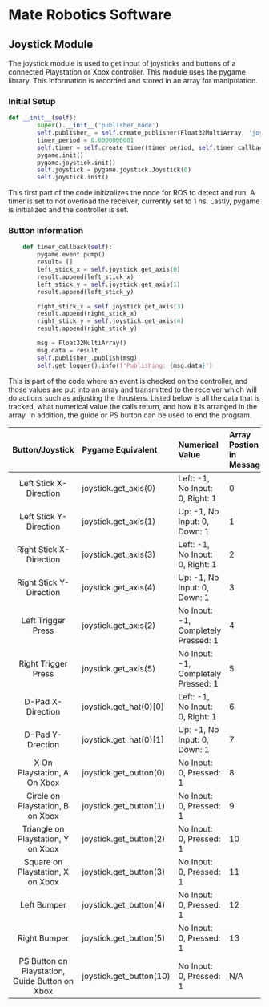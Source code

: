 # Mate Robotics Software 
## Joystick Module

The joystick module is used to get input of joysticks and buttons of a connected Playstation or Xbox controller. This module uses the pygame library. This information is recorded and stored in an array for manipulation.

### Initial Setup

``` python
def __init__(self):
        super().__init__('publisher_node') 
        self.publisher_ = self.create_publisher(Float32MultiArray, 'joystick_topic', 10) 
        timer_period = 0.0000000001  
        self.timer = self.create_timer(timer_period, self.timer_callback)
        pygame.init() 
        pygame.joystick.init()
        self.joystick = pygame.joystick.Joystick(0)
        self.joystick.init()
```
This first part of the code initizalizes the node for ROS to detect and run. A timer is set to not overload the receiver, currently set to 1 ns. Lastly, pygame is initialized and the controller is set.

### Button Information

```python
    def timer_callback(self):
        pygame.event.pump()
        result= [] 
        left_stick_x = self.joystick.get_axis(0)  
        result.append(left_stick_x)
        left_stick_y = self.joystick.get_axis(1)  
        result.append(left_stick_y)

        right_stick_x = self.joystick.get_axis(3)  
        result.append(right_stick_x)
        right_stick_y = self.joystick.get_axis(4)  
        result.append(right_stick_y)

        msg = Float32MultiArray()
        msg.data = result 
        self.publisher_.publish(msg)
        self.get_logger().info(f'Publishing: {msg.data}')
```

This is part of the code where an event is checked on the controller, and those values are put into an array and transmitted to the receiver which will do actions such as adjusting the thrusters. Listed below is all the data that is tracked, what numerical value the calls return, and how it is arranged in the array. In addition, the guide or PS button can be used to end the program.

| Button/Joystick|Pygame Equivalent| Numerical Value | Array Postion in Message
| :-----------------------:|:--------------------|:------------------|:-----------|
| Left Stick X-Direction       | joystick.get_axis(0)|Left: -1, No Input: 0, Right: 1 | 0 |
| Left Stick Y-Direction     | joystick.get_axis(1) |Up: -1, No Input: 0, Down: 1| 1 |
| Right Stick X-Direction  | joystick.get_axis(3)| Left: -1, No Input: 0, Right: 1 | 2 |
| Right Stick Y-Direction  | joystick.get_axis(4) | Up: -1, No Input: 0, Down: 1| 3 |
| Left Trigger Press  | joystick.get_axis(2)  | No Input: -1, Completely Pressed: 1| 4 |
| Right Trigger Press  | joystick.get_axis(5)  | No Input: -1, Completely Pressed: 1| 5 |
| D-Pad X-Direction | joystick.get_hat(0)[0] | Left: -1, No Input: 0, Right: 1 | 6 |
| D-Pad Y-Drection | joystick.get_hat(0)[1] | Up: -1, No Input: 0, Down: 1| 7 |
| X On Playstation, A On Xbox | joystick.get_button(0) | No Input: 0, Pressed: 1| 8 |
| Circle on Playstation, B on Xbox | joystick.get_button(1) | No Input: 0, Pressed: 1| 9 | 
| Triangle on Playstation, Y on Xbox | joystick.get_button(2) |No Input: 0, Pressed: 1| 10 |
| Square on Playstation, X on Xbox | joystick.get_button(3) |No Input: 0, Pressed: 1| 11 |
| Left Bumper | joystick.get_button(4) |No Input: 0, Pressed: 1| 12 | 
| Right Bumper | joystick.get_button(5) |No Input: 0, Pressed: 1| 13 |
| PS Button on Playstation, Guide Button on Xbox | joystick.get_button(10) |No Input: 0, Pressed: 1| N/A | 
